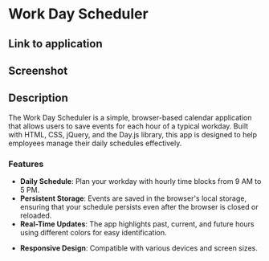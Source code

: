 <!-- Repository contains quality readme file with description, screenshot, and link to deployed application.-->

# Work Day Scheduler


## Link to application
<!-- https://db-doo.github.io/coding-test/ -->

## Screenshot
<!-- <img src="./assets/screenshot.png"/> -->

## Description

The Work Day Scheduler is a simple, browser-based calendar application that allows users to save events for each hour of a typical workday. Built with HTML, CSS, jQuery, and the Day.js library, this app is designed to help employees manage their daily schedules effectively.

### Features
- **Daily Schedule**: Plan your workday with hourly time blocks from 9 AM to 5 PM.
- **Persistent Storage**: Events are saved in the browser's local storage, ensuring that your schedule persists even after the browser is closed or reloaded.
- **Real-Time Updates**: The app highlights past, current, and future hours using different colors for easy identification.
<!-- TO DO -->
- **Responsive Design**: Compatible with various devices and screen sizes.
<!-- TO DO -->
